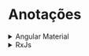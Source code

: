 <!-- @format -->

# Anotações

<details>
  <summary>Angular Material</summary>

> O Angular Material é a implementação oficial, para o Angular, do Material Design, a especificação de design para interfaces interativas do Google. O Material Design cobre desde pequenos elementos, como ícones e cores, até elementos maiores como navegação, cards, imagens, e muito mais.

[Site do Angular Material](https://material.angular.io/)

</details>

<details>
  <summary>RxJs</summary>

> O RxJS é uma biblioteca para programações reativa usando Observables, para facilitar a composição de código assíncrono ou baseado em retorno de chamada.

[Site do ReactiveX](http://reactivex.io/)

[Site do LearnRxJs](https://www.learnrxjs.io/)

</details>
